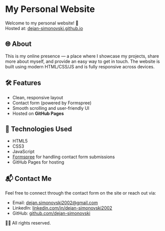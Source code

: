 # My Personal Website

Welcome to my personal website! 🚀  
Hosted at: [dejan-simonovski.github.io](https://dejan-simonovski.github.io)

## 🌐 About

This is my online presence — a place where I showcase my projects, share more about myself, and provide an easy way to get in touch. The website is built using modern HTML/CSS/JS and is fully responsive across devices.

## 🛠️ Features

- Clean, responsive layout
- Contact form (powered by Formspree)
- Smooth scrolling and user-friendly UI
- Hosted on **GitHub Pages**

## 📁 Technologies Used
- HTML5
- CSS3
- JavaScript
- [Formspree](https://formspree.io/) for handling contact form submissions
- GitHub Pages for hosting

## 📬 Contact Me

Feel free to connect through the contact form on the site or reach out via:
- Email: dejan.simonovski2002@gmail.com
- LinkedIn: [linkedin.com/in/dejan-simonovski2002](https://www.linkedin.com/in/dejan-simonovski2002)
- GitHub: [github.com/dejan-simonovski](https://github.com/dejan-simonovski)


🧑‍💻 All rights reserved.
